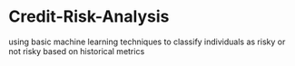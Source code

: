 # Credit-Risk-Analysis
using basic machine learning techniques to classify individuals as risky or not risky based on historical metrics
